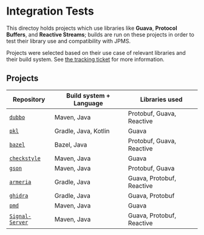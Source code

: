 # Integration Tests

This directoy holds projects which use libraries like **Guava**, **Protocol Buffers**, and **Reactive Streams**; builds are run on these projects in order to test their library use and compatibility with JPMS.

Projects were selected based on their use case of relevant libraries and their build system. See [the tracking ticket](elide-dev/jpms#26) for more information.

## Projects

| Repository | Build system + Language | Libraries used |
| ----------- | ------------------------- | -------------- |
| [`dubbo`][0] | Maven, Java | Protobuf, Guava, Reactive |
| [`pkl`][1] | Gradle, Java, Kotlin | Guava |
| [`bazel`][2] | Bazel, Java | Protobuf, Guava, Reactive |
| [`checkstyle`][3] | Maven, Java | Guava |
| [`gson`][4] | Maven, Java | Protobuf, Guava |
| [`armeria`][5] | Gradle, Java | Guava, Protobuf, Reactive |
| [`ghidra`][6] | Gradle, Java | Guava, Protobuf |
| [`pmd`][7] | Maven, Java | Guava |
| [`Signal-Server`][8] | Maven, Java | Guava, Protobuf, Reactive |

[0]: ./dubbo
[1]: ./pkl
[2]: ./bazel
[3]: ./checkstyle
[4]: ./gson
[5]: ./armeria
[6]: ./ghidra
[7]: ./pmd
[8]: ./signal-server
